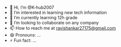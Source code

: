 - 👋 Hi, I’m @K-hub2007
- 👀 I’m interested in learning new tech information
- 🌱 I’m currently learning 12h grade
- 💞️ I’m looking to collaborate on any company
- 📫 How to reach me at ravishankar27175@gmail.com
- 😄 Pronouns: ...
- ⚡ Fun fact: ...

<!---
K-hub2007/K-hub2007 is a ✨ special ✨ repository because its `README.md` (this file) appears on your GitHub profile.
You can click the Preview link to take a look at your changes.
--->
